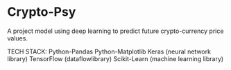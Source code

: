 # Crypto-Psy
A project model using deep learning to predict future crypto-currency price values.

TECH STACK:
Python-Pandas
Python-Matplotlib
Keras (neural network library)
TensorFlow (dataflowlibrary)
Scikit-Learn (machine learning library)
